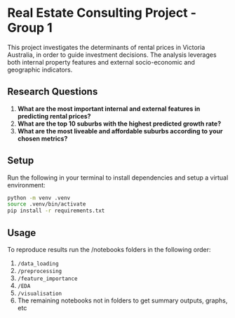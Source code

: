 # Real Estate Consulting Project - Group 1

This project investigates the determinants of rental prices in Victoria Australia, in order to guide investment decisions. The analysis leverages both internal property features and external socio-economic and geographic indicators.

## Research Questions

1. **What are the most important internal and external features in predicting rental prices?**  
2. **What are the top 10 suburbs with the highest predicted growth rate?**  
3. **What are the most liveable and affordable suburbs according to your chosen metrics?**

## Setup

Run the following in your terminal to install dependencies and setup a virtual environment:
```bash
python -m venv .venv
source .venv/bin/activate
pip install -r requirements.txt
```

## Usage

To reproduce results run the /notebooks folders in the following order:

1. `/data_loading`
2. `/preprocessing`
3. `/feature_importance`
4. `/EDA`
5. `/visualisation`
6. The remaining notebooks not in folders to get summary outputs, graphs, etc



